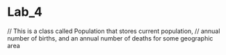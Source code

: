 # Lab_4
// This is a class called Population that stores current population, 
// annual number of births, and an annual number of deaths for some geographic area 
